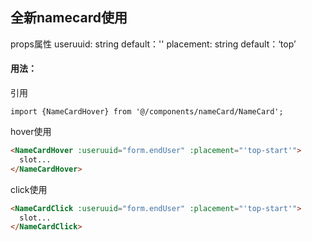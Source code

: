 ## 全新namecard使用

props属性
useruuid: string        default：''
placement: string       default：‘top’


#### 用法：
引用 
```
import {NameCardHover} from '@/components/nameCard/NameCard';
```

hover使用
```html
<NameCardHover :useruuid="form.endUser" :placement="'top-start'">
  slot...
</NameCardHover>
```

click使用
```html
<NameCardClick :useruuid="form.endUser" :placement="'top-start'">
  slot...
</NameCardClick>
```
